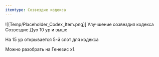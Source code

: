 ```yaml
---
itemtype: Созвездие кодекса
---
```

![[Temp/Placeholder_Codex_Item.png]]
Улучшение созвездия кодекса Созвездие Дуо 10 ур и выше

На 15 ур открывается 5-й слот для кодекса

Можно разобрать на Генезис х1.
